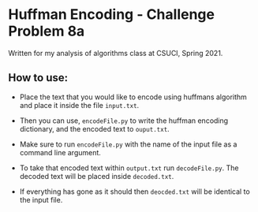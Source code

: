 # Huffman Encoding - Challenge Problem 8a

Written for my analysis of algorithms class at CSUCI, Spring 2021.

## How to use:

* Place the text that you would like to encode using huffmans algorithm and place it inside the file `input.txt`. 

* Then you can use, `encodeFile.py` to write the huffman encoding dictionary, and the encoded text to `ouput.txt`.

* Make sure to run `encodeFile.py` with the name of the input file as a command line argument.


* To take that encoded text within `output.txt` run `decodeFile.py`. The decoded text will be placed inside `decoded.txt`.

* If everything has gone as it should then `deocded.txt` will be identical to the input file.


